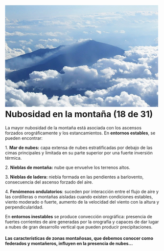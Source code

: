 # ![Volcán Etna](img/3492347402_6be1f75850.jpg)Nubosidad en la montaña (18 de 31)

La mayor nubosidad de la montaña está asociada con los ascensos forzados orográficamente y los estancamientos. En **entornos estables**, se pueden encontrar:

1\. **Mar de nubes:** capa extensa de nubes estratificadas por debajo de las cimas principales y limitada en su parte superior por una fuerte inversión térmica.

2\. **Nieblas de montaña:** nube que envuelve los terrenos altos.

3\. **Nieblas de ladera:** niebla formada en las pendientes a barlovento, consecuencia del ascenso forzado del aire.

4\. **Fenómenos ondulatorios**: suceden por interacción entre el flujo de aire y las cordilleras o montañas aisladas cuando existen condiciones estables, viento moderado o fuerte, aumento de la velocidad del viento con la altura y perpendicularidad.  

En **entornos inestables** se produce convección orográfica: presencia de fuertes corrientes de aire generadas por la orografía y capaces de dar lugar a nubes de gran desarrollo vertical que pueden producir precipitaciones.  

#### Las características de zonas montañosas, que debemos conocer como federados y montañeros, influyen en la presencia de nubes...  

